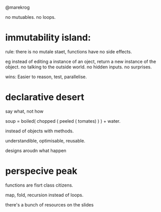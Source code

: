 @marekrog

no mutuables. no loops.

# immutability island:
rule: there is no mutale staet, functions have no side effects.

eg instead of editing a instance of an oject, return a new instance of the object.
no talking to the outside world.
no hidden inputs.
no surprises.

wins: Easier to reason, test, parallelise.

# declarative desert
say what, not how

soup = boiled( chopped ( peeled ( tomates) ) ) + water.

instead of objects with methods.

understandible, optimisable, reusable.

designs aroudn what happen

# perspecive peak
functions are fisrt class citizens.

map, fold, recursion instead of loops.


there's a bunch of resources on the slides 

